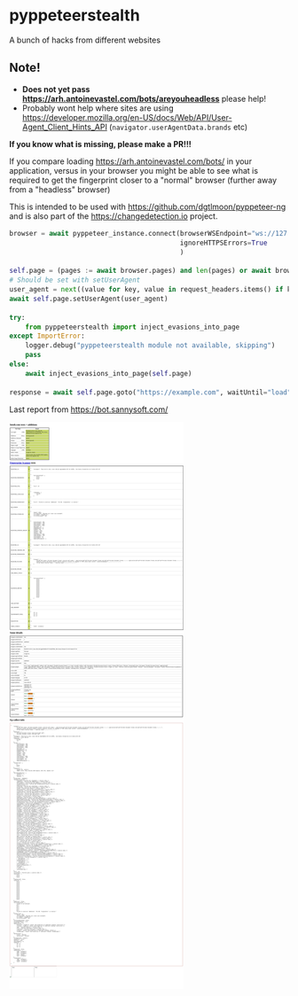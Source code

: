 # pyppeteerstealth

A bunch of hacks from different websites

## Note!
- **Does not yet pass https://arh.antoinevastel.com/bots/areyouheadless** please help!
- Probably wont help where sites are using https://developer.mozilla.org/en-US/docs/Web/API/User-Agent_Client_Hints_API (`navigator.userAgentData.brands` etc)

__**If you know what is missing, please make a PR!!!**__

If you compare loading https://arh.antoinevastel.com/bots/ in your application, versus in your browser you might be able
to see what is required to get the fingerprint closer to a "normal" browser (further away from a "headless" browser)

This is intended to be used with https://github.com/dgtlmoon/pyppeteer-ng and is also part of the 
https://changedetection.io project.

```python
browser = await pyppeteer_instance.connect(browserWSEndpoint="ws://127.0.0.1:3000",
                                           ignoreHTTPSErrors=True
                                           )

self.page = (pages := await browser.pages) and len(pages) or await browser.newPage()
# Should be set with setUserAgent
user_agent = next((value for key, value in request_headers.items() if key.lower().strip() == 'user-agent'), DEFAULT_USER_AGENT)
await self.page.setUserAgent(user_agent)

try:
    from pyppeteerstealth import inject_evasions_into_page
except ImportError:
    logger.debug("pyppeteerstealth module not available, skipping")
    pass
else:
    await inject_evasions_into_page(self.page)

response = await self.page.goto("https://example.com", waitUntil="load")
```

Last report from https://bot.sannysoft.com/

![last fingerprint status](assets/last-screenshot.png "Last fingerprint status")

